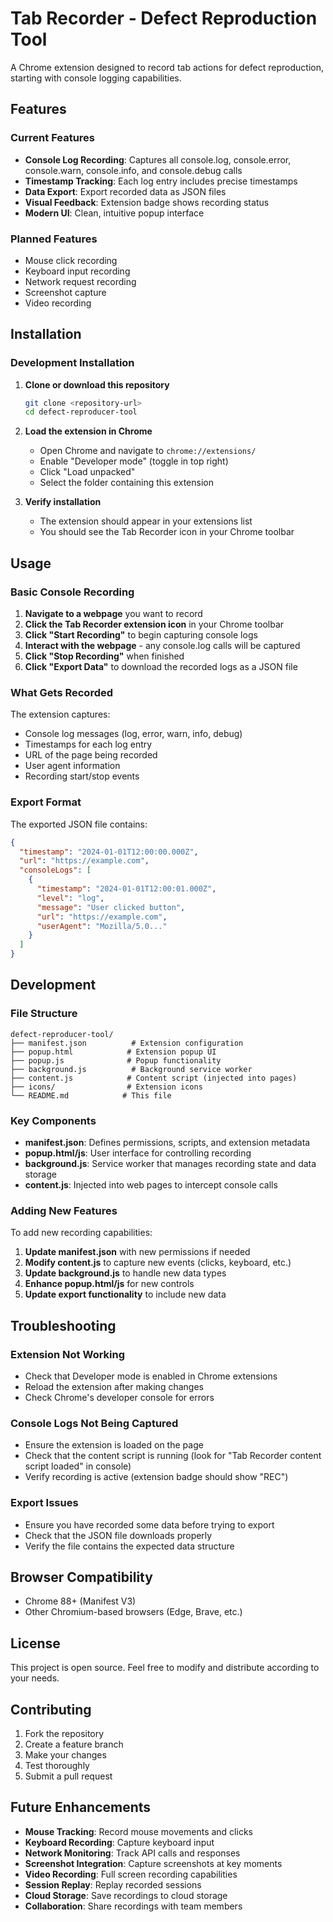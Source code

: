# Tab Recorder - Defect Reproduction Tool

A Chrome extension designed to record tab actions for defect reproduction, starting with console logging capabilities.

## Features

### Current Features
- **Console Log Recording**: Captures all console.log, console.error, console.warn, console.info, and console.debug calls
- **Timestamp Tracking**: Each log entry includes precise timestamps
- **Data Export**: Export recorded data as JSON files
- **Visual Feedback**: Extension badge shows recording status
- **Modern UI**: Clean, intuitive popup interface

### Planned Features
- Mouse click recording
- Keyboard input recording
- Network request recording
- Screenshot capture
- Video recording

## Installation

### Development Installation

1. **Clone or download this repository**
   ```bash
   git clone <repository-url>
   cd defect-reproducer-tool
   ```

2. **Load the extension in Chrome**
   - Open Chrome and navigate to `chrome://extensions/`
   - Enable "Developer mode" (toggle in top right)
   - Click "Load unpacked"
   - Select the folder containing this extension

3. **Verify installation**
   - The extension should appear in your extensions list
   - You should see the Tab Recorder icon in your Chrome toolbar

## Usage

### Basic Console Recording

1. **Navigate to a webpage** you want to record
2. **Click the Tab Recorder extension icon** in your Chrome toolbar
3. **Click "Start Recording"** to begin capturing console logs
4. **Interact with the webpage** - any console.log calls will be captured
5. **Click "Stop Recording"** when finished
6. **Click "Export Data"** to download the recorded logs as a JSON file

### What Gets Recorded

The extension captures:
- Console log messages (log, error, warn, info, debug)
- Timestamps for each log entry
- URL of the page being recorded
- User agent information
- Recording start/stop events

### Export Format

The exported JSON file contains:
```json
{
  "timestamp": "2024-01-01T12:00:00.000Z",
  "url": "https://example.com",
  "consoleLogs": [
    {
      "timestamp": "2024-01-01T12:00:01.000Z",
      "level": "log",
      "message": "User clicked button",
      "url": "https://example.com",
      "userAgent": "Mozilla/5.0..."
    }
  ]
}
```

## Development

### File Structure
```
defect-reproducer-tool/
├── manifest.json          # Extension configuration
├── popup.html            # Extension popup UI
├── popup.js              # Popup functionality
├── background.js          # Background service worker
├── content.js            # Content script (injected into pages)
├── icons/                # Extension icons
└── README.md            # This file
```

### Key Components

- **manifest.json**: Defines permissions, scripts, and extension metadata
- **popup.html/js**: User interface for controlling recording
- **background.js**: Service worker that manages recording state and data storage
- **content.js**: Injected into web pages to intercept console calls

### Adding New Features

To add new recording capabilities:

1. **Update manifest.json** with new permissions if needed
2. **Modify content.js** to capture new events (clicks, keyboard, etc.)
3. **Update background.js** to handle new data types
4. **Enhance popup.html/js** for new controls
5. **Update export functionality** to include new data

## Troubleshooting

### Extension Not Working
- Check that Developer mode is enabled in Chrome extensions
- Reload the extension after making changes
- Check Chrome's developer console for errors

### Console Logs Not Being Captured
- Ensure the extension is loaded on the page
- Check that the content script is running (look for "Tab Recorder content script loaded" in console)
- Verify recording is active (extension badge should show "REC")

### Export Issues
- Ensure you have recorded some data before trying to export
- Check that the JSON file downloads properly
- Verify the file contains the expected data structure

## Browser Compatibility

- Chrome 88+ (Manifest V3)
- Other Chromium-based browsers (Edge, Brave, etc.)

## License

This project is open source. Feel free to modify and distribute according to your needs.

## Contributing

1. Fork the repository
2. Create a feature branch
3. Make your changes
4. Test thoroughly
5. Submit a pull request

## Future Enhancements

- **Mouse Tracking**: Record mouse movements and clicks
- **Keyboard Recording**: Capture keyboard input
- **Network Monitoring**: Track API calls and responses
- **Screenshot Integration**: Capture screenshots at key moments
- **Video Recording**: Full screen recording capabilities
- **Session Replay**: Replay recorded sessions
- **Cloud Storage**: Save recordings to cloud storage
- **Collaboration**: Share recordings with team members 